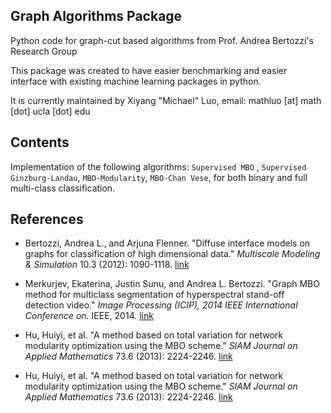 ## Graph Algorithms Package

Python code for graph-cut based algorithms from Prof. Andrea Bertozzi's Research Group

This package was created to have easier benchmarking and easier interface with existing machine learning packages in python. 

It is currently maintained by Xiyang "Michael" Luo, email: mathluo [at] math [dot] ucla [dot] edu

## Contents
Implementation of the following algorithms: `Supervised MBO` , `Supervised Ginzburg-Landau`, `MBO-Modularity`, `MBO-Chan Vese`, for both binary and full multi-class classification. 

## References

- Bertozzi, Andrea L., and Arjuna Flenner. "Diffuse interface models on graphs for classification of high dimensional data." *Multiscale Modeling & Simulation* 10.3 (2012): 1090-1118. <a href="http://epubs.siam.org/doi/pdf/10.1137/11083109X" target="_blank"> link</a>

- Merkurjev, Ekaterina, Justin Sunu, and Andrea L. Bertozzi. "Graph MBO method for multiclass segmentation of hyperspectral stand-off detection video." *Image Processing (ICIP), 2014 IEEE International Conference on.* IEEE, 2014. <a href="http://ieeexplore.ieee.org/stamp/stamp.jsp?tp=&arnumber=7025138" target="_blank"> link</a>

- Hu, Huiyi, et al. "A method based on total variation for network modularity optimization using the MBO scheme." *SIAM Journal on Applied Mathematics* 73.6 (2013): 2224-2246. <a href="http://epubs.siam.org/doi/pdf/10.1137/130917387" target="_blank"> link</a>

- Hu, Huiyi, et al. "A method based on total variation for network modularity optimization using the MBO scheme." *SIAM Journal on Applied Mathematics* 73.6 (2013): 2224-2246. <a href="http://www.math.ucla.edu/~bertozzi/papers/EMMCVPRfinal.pdf" target="_blank"> link</a>
